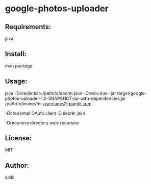 google-photos-uploader
======================

Requirements:
-------------
java

Install:
--------
mvn package

Usage:
--------
java -Dcredential=/path/to/secret.json -Droot=true -jar target/google-photos-uploader-1.0-SNAPSHOT-jar-with-dependencies.jar /path/to/image/dir username@google.com

-Dcredentail
  OAuth client ID secret json

-Drecursive
  directory walk recursive

License:
--------
MIT

Author:
-------
saiki
